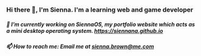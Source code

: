 ### Hi there 👋, I'm Sienna. I'm a learning web and game developer

##### 🔭 I’m currently working on SiennaOS, my portfolio website which acts as a mini desktop operating system. https://siennana.github.io

##### 📫 How to reach me: Email me at sienna.brown@me.com

<!--
**siennana/siennana** is a ✨ _special_ ✨ repository because its `README.md` (this file) appears on your GitHub profile.

Here are some ideas to get you started:

- 🔭 I’m currently working on ...
- 🌱 I’m currently learning ...
- 👯 I’m looking to collaborate on ...
- 🤔 I’m looking for help with ...
- 💬 Ask me about ...
- 📫 How to reach me: ...
- 😄 Pronouns: ...
- ⚡ Fun fact: ...
-->
